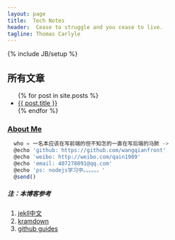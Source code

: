 ```yaml
---
layout: page
title:  Tech Notes
header:  Cease to struggle and you cease to live.
tagline: Thomas Carlyle
---
```

{% include JB/setup %}

## 所有文章

<ul class="posts">
  {% for post in site.posts %}
    <li><a href="{{ BASE_PATH }}{{ post.url }}">{{ post.title }}</a></li>
  {% endfor %}
</ul>

### [About Me](http://wangqianfront.github.io/pages/about/index.html)


```javascript
  who = 一名本应该在写前端的但不知怎的一直在写后端的马脓 -> 
  @echo 'github: https://github.com/wangqianfront'
  @echo 'weibo: http://weibo.com/qain1989'
  @echo 'email: 407278091@qq.com'
  @echo 'ps: nodejs学习中。。。。。。' 
  @send()
```

##### 注：本博客参考

1. [jekll中文](http://jekyllcn.com/)
2. [kramdown](http://kramdown.gettalong.org/quickref.html)
3. [github guides](https://guides.github.com/)


